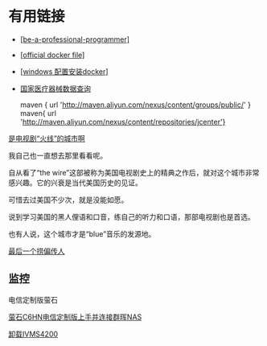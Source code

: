 
# 有用链接

- [[be-a-professional-programmer]](https://github.com/stanzhai/be-a-professional-programmer)
- [[official docker file]](https://github.com/docker-library)
- [[windows 配置安装docker]](https://docs.microsoft.com/zh-cn/virtualization/windowscontainers/manage-docker/configure-docker-daemon)

- [国家医疗器械数据查询](http://app1.sfda.gov.cn/datasearchcnda/face3/base.jsp?tableId=26&tableName=TABLE26&title=%EF%BF%BD%EF%BF%BD%EF%BF%BD%EF%BF%BD%D2%BD%EF%BF%BD%EF%BF%BD%EF%BF%BD%EF%BF%BD%D0%B5%EF%BF%BD%EF%BF%BD%C6%B7%EF%BF%BD%EF%BF%BD%D7%A2%EF%BF%BD%E1%A3%A9&bcId=152904417281669781044048234789)

    maven { url 'http://maven.aliyun.com/nexus/content/groups/public/' }
    maven{ url 'http://maven.aliyun.com/nexus/content/repositories/jcenter'}



[是电视剧“火线”的城市啊](http://www.mjf2020.com/ziyuan/2651602.html#26516-1-WEB-DL)

我自己也一直想去那里看看呢。

自从看了“the wire”这部被称为美国电视剧史上的精典之作后，就对这个城市非常感兴趣。它的兴衰是当代美国历史的见证。

可惜去过美国不少次，就是没能如愿。

说到学习美国的黑人俚语和口音，练自己的听力和口语，那部电视剧也是首选。

也有人说，这个城市才是“blue”音乐的发源地。


[最后一个捞偏传人](http://www.borafuste.com/bqg/15509/4188373.html)

## 监控

电信定制版萤石

[萤石C6HN电信定制版上手并连接群晖NAS](https://post.smzdm.com/p/a3d4573k/)

[卸载IVMS4200](https://www.advanceduninstaller.com/iVMS-4200-Video-Wall-ccc92b55570eb8652759242cca3414b3-application.htm)